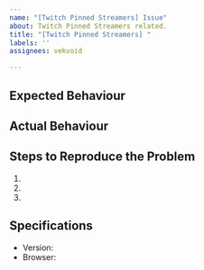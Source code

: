 ```yaml
---
name: "[Twitch Pinned Streamers] Issue"
about: Twitch Pinned Streamers related.
title: "[Twitch Pinned Streamers] "
labels: ''
assignees: vekvoid

---
```


## Expected Behaviour


## Actual Behaviour


## Steps to Reproduce the Problem

  1.
  2.
  3.

## Specifications

  - Version: 
  - Browser:
